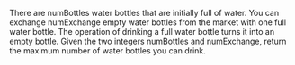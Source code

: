 There are numBottles water bottles that are initially full of water. You can exchange numExchange empty water bottles from the market with one full water bottle.
The operation of drinking a full water bottle turns it into an empty bottle.
Given the two integers numBottles and numExchange, return the maximum number of water bottles you can drink.
